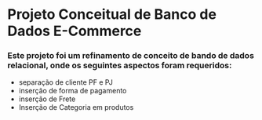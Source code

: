 # Projeto Conceitual de Banco de Dados E-Commerce
### Este projeto foi um refinamento de conceito de bando de dados relacional, onde os seguintes aspectos foram requeridos:
* separação de cliente PF e PJ
* inserção de forma de pagamento
* inserção de Frete
* Inserção de Categoria em produtos
